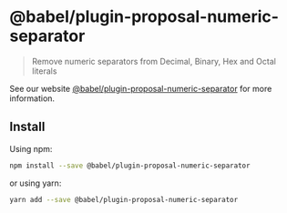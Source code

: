 # @babel/plugin-proposal-numeric-separator

> Remove numeric separators from Decimal, Binary, Hex and Octal literals

See our website [@babel/plugin-proposal-numeric-separator](https://new.babeljs.io/docs/en/next/babel-plugin-proposal-numeric-separator.html) for more information.

## Install

Using npm:

```sh
npm install --save @babel/plugin-proposal-numeric-separator
```

or using yarn:

```sh
yarn add --save @babel/plugin-proposal-numeric-separator
```
